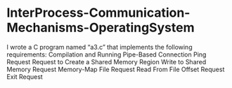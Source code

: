 # InterProcess-Communication-Mechanisms-OperatingSystem

I wrote a C program named “a3.c” that implements the following requirements:
  Compilation and Running
  Pipe-Based Connection
  Ping Request
  Request to Create a Shared Memory Region
  Write to Shared Memory Request
  Memory-Map File Request
  Read From File Offset Request
  Exit Request
